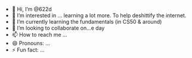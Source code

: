 - 👋 Hi, I’m @622d 
- 👀 I’m interested in ... learning a lot more. To help deshittify the internet.
- 🌱 I’m currently learning the fundamentals (in CS50 & around)
- 💞️ I’m looking to collaborate on...e day
- 📫 How to reach me ...
- 😄 Pronouns: ...
- ⚡ Fun fact: ...

<!---
622d/622d is a ✨ special ✨ repository because its `README.md` (this file) appears on your GitHub profile.
You can click the Preview link to take a look at your changes.
--->

